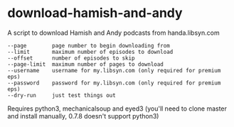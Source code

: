 download-hamish-and-andy
========================

A script to download Hamish and Andy podcasts from handa.libsyn.com
```
--page        page number to begin downloading from
--limit       maximum number of episodes to download
--offset      number of episodes to skip
--page-limit  maximum number of pages to download
--username    username for my.libsyn.com (only required for premium eps)
--password    password for my.libsyn.com (only required for premium eps)
--dry-run     just test things out
```

Requires python3, mechanicalsoup and eyed3 (you'll need to clone master and install manually, 0.7.8 doesn't support python3)
